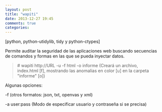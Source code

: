```yaml
---
layout: post
title: "wapiti"
date: 2013-12-27 19:45
comments: true
categories: 
---
```

[python, python-utidylib, tidy y python-ctypes]

Permite auditar la seguridad de las aplicaciones web buscando secuencias de comandos y formas en las que se pueda inyectar datos.

>\# wapiti http://URL -u -f html -o informe (Creará un archivo, index.html [f], mostrando las anomalias en color [u] en la carpeta "informe" [o])

Algunas opciones:

-f (otros formatos: json, txt, openvas y xml)

-a user:pass (Modo de especificar usuario y contraseña si se precisa)

